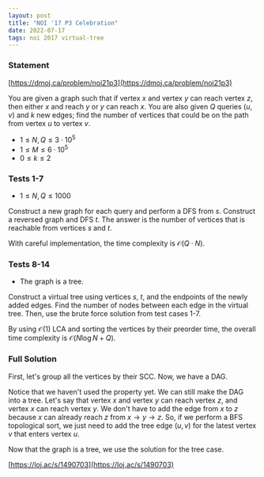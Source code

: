 ```yaml
---
layout: post
title: "NOI '17 P3 Celebration"
date: 2022-07-17
tags: noi 2017 virtual-tree
---
```


### Statement 

[https://dmoj.ca/problem/noi21p3](https://dmoj.ca/problem/noi21p3)

You are given a graph such that if vertex $x$ and vertex $y$ can reach vertex $z$, then either $x$ and reach $y$ or $y$ can reach $x$. You are also given $Q$ queries $(u, v)$ and $k$ new edges; find the number of vertices that could be on the path from vertex $u$ to vertex $v$.

* $1\leq N, Q\leq 3\cdot 10^5$
* $1\leq M\leq 6\cdot 10^5$
* $0\leq k\leq 2$

### Tests 1-7

* $1\leq N, Q\leq 1000$

Construct a new graph for each query and perform a DFS from $s$. Construct a reversed graph and DFS $t$. The answer is the number of vertices that is reachable from vertices $s$ and $t$.

With careful implementation, the time complexity is $\mathcal O(Q\cdot N)$.

### Tests 8-14

* The graph is a tree.

Construct a virtual tree using vertices $s$, $t$, and the endpoints of the newly added edges. Find the number of nodes between each edge in the virtual tree. Then, use the brute force solution from test cases 1-7.

By using $\mathcal O(1)$ LCA and sorting the vertices by their preorder time, the overall time complexity is $\mathcal O(N\log N + Q)$.

### Full Solution

First, let's group all the vertices by their SCC. Now, we have a DAG.

Notice that we haven't used the property yet. We can still make the DAG into a tree. Let's say that vertex $x$ and vertex $y$ can reach vertex $z$, and vertex $x$ can reach vertex $y$. We don't have to add the edge from $x$ to $z$ because $x$ can already reach $z$ from $x\rightarrow y\rightarrow z$. So, if we perform a BFS topological sort, we just need to add the tree edge $(u, v)$ for the latest vertex $v$ that enters vertex $u$.

Now that the graph is a tree, we use the solution for the tree case.

[https://loj.ac/s/1490703](https://loj.ac/s/1490703)